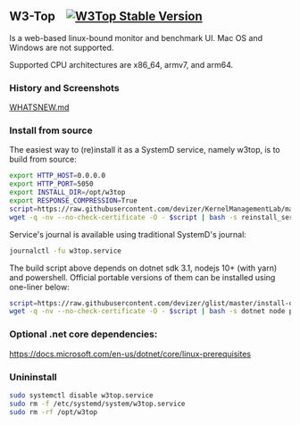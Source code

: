 ## W3-Top &nbsp;&nbsp;&nbsp;[![W3Top Stable Version](https://img.shields.io/github/v/release/devizer/KernelManagementLab?label=Stable)](https://github.com/devizer/w3top-bin/blob/master/README.md#reinstallation-of-precompiled-binaries)

Is a web-based linux-bound monitor and benchmark UI. Mac OS and Windows are not supported.

Supported CPU architectures are x86_64, armv7, and arm64.

### History and Screenshots
[WHATSNEW.md](https://github.com/devizer/KernelManagementLab/blob/master/WHATSNEW.md)

### Install from source
The easiest way to (re)install it as a SystemD service, namely w3top, is to build from source:

```bash
export HTTP_HOST=0.0.0.0
export HTTP_PORT=5050
export INSTALL_DIR=/opt/w3top
export RESPONSE_COMPRESSION=True
script=https://raw.githubusercontent.com/devizer/KernelManagementLab/master/build-w3-dashboard.sh
wget -q -nv --no-check-certificate -O - $script | bash -s reinstall_service 
```

Service's journal is available using traditional SystemD's journal:

```bash
journalctl -fu w3top.service
```

The build script above depends on dotnet sdk 3.1, nodejs 10+ (with yarn) and powershell. Official portable versions of them can be installed using one-liner below:
```bash
script=https://raw.githubusercontent.com/devizer/glist/master/install-dotnet-and-nodejs.sh
wget -q -nv --no-check-certificate -O - $script | bash -s dotnet node pwsh
```

### Optional .net core dependencies:
https://docs.microsoft.com/en-us/dotnet/core/linux-prerequisites

### Unininstall
```bash
sudo systemctl disable w3top.service
sudo rm -f /etc/systemd/system/w3top.service 
sudo rm -rf /opt/w3top
```



